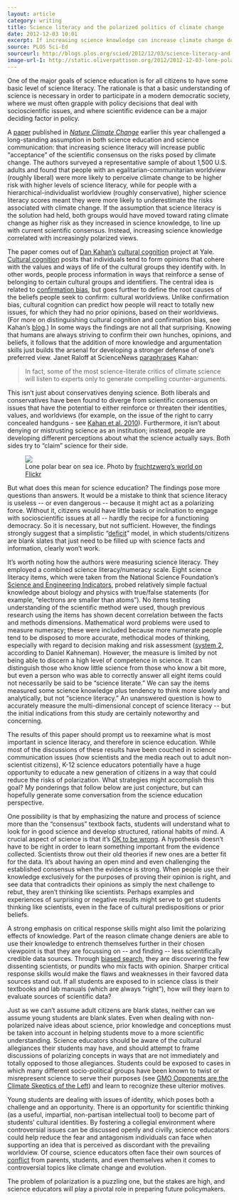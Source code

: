 ```yaml
---
layout: article
category: writing
title: Science literacy and the polarized politics of climate change
date: 2012-12-03 10:01
excerpt: If increasing science knowledge can increase climate change denial, how can educators respond? 
source: PLOS Sci-Ed
sourceurl: http://blogs.plos.org/scied/2012/12/03/science-literacy-and-the-polarized-politics-of-climate-change/
image-url-1: http://static.oliverpattison.org/2012/2012-12-03-lone-polar-bear-on-sea-ice-fruchtzwergs-world-on-flickr.jpg
---
```


One of the major goals of science education is for all citizens to have some basic level of science literacy. The rationale is that a basic understanding of science is necessary in order to participate in a modern democratic society, where we must often grapple with policy decisions that deal with socioscientific issues, and where scientific evidence can be a major deciding factor in policy.

A [paper](http://www.culturalcognition.net/browse-papers/the-tragedy-of-the-risk-perception-commons-culture-conflict.html) published in [*Nature Climate Change*](http://www.nature.com/nclimate/journal/v2/n10/full/nclimate1547.html) earlier this year challenged a long-standing assumption in both science education and science communication: that increasing science literacy will increase public “acceptance” of the scientific consensus on the risks posed by climate change. The authors surveyed a representative sample of about 1,500 U.S. adults and found that people with an egalitarian-communitarian worldview (roughly liberal) were more likely to perceive climate change to be higher risk with higher levels of science literacy, while for people with a hierarchical-individualist worldview (roughly conservative), higher science literacy scores meant they were more likely to underestimate the risks associated with climate change. If the assumption that science literacy is the solution had held, both groups would have moved toward rating climate change as higher risk as they increased in science knowledge, to line up with current scientific consensus. Instead, increasing science knowledge correlated with increasingly polarized views.

The paper comes out of [Dan Kahan’s](http://www.culturalcognition.net/kahan/) [cultural cognition](http://www.culturalcognition.net/) project at Yale. [Cultural cognition](http://www.culturalcognition.net/browse-papers/cultural-cognition-as-a-conception-of-the-cultural-theory-of.html) posits that individuals tend to form opinions that cohere with the values and ways of life of the cultural groups they identify with. In other words, people process information in ways that reinforce a sense of belonging to certain cultural groups and identifiers. The central idea is related to [confirmation bias](http://en.wikipedia.org/wiki/Confirmation_bias), but goes further to define the root causes of the beliefs people seek to confirm: cultural worldviews. Unlike confirmation bias, cultural cognition can predict how people will react to totally new issues, for which they had no prior opinions, based on their worldviews. (For more on distinguishing cultural cognition and confirmation bias, see Kahan’s [blog](http://www.culturalcognition.net/blog/2012/11/15/is-cultural-cognition-the-same-thing-as-or-even-a-form-of-co.html).) In some ways the findings are not all that surprising. Knowing that humans are always striving to confirm their own hunches, opinions, and beliefs, it follows that the addition of more knowledge and argumentation skills just builds the arsenal for developing a stronger defense of one’s preferred view. Janet Raloff at ScienceNews [paraphrases](http://www.sciencenews.org/view/generic/id/341034/description/Climate_skepticism_not_rooted_in_science_illiteracy) Kahan:

>In fact, some of the most science-literate critics of climate science will listen to experts only to generate compelling counter-arguments.

This isn’t just about conservatives denying science. Both liberals and conservatives have been found to diverge from scientific consensus on issues that have the potential to either reinforce or threaten their identities, values, and worldviews (for example, on the issue of the right to carry concealed handguns - see [Kahan et al. 2010](http://www.culturalcognition.net/browse-papers/cultural-cognition-of-scientific-consensus.html)). Furthermore, it isn’t about denying or mistrusting science as an institution; instead, people are developing different perceptions about what the science actually says. Both sides try to “claim” science for their side.

<figure>
<img src="{{ page.image-url-1 }}"/>
<figcaption>Lone polar bear on sea ice. Photo by <a href="http://www.flickr.com/photos/78500427@N02/8900036455/in/photolist-eyt1Lp">fruchtzwerg’s world on Flickr</a></figcaption>
</figure>

But what does this mean for science education? The findings pose more questions than answers. It would be a mistake to think that science literacy is useless -- or even dangerous -- because it might act as a polarizing force. Without it, citizens would have little basis or inclination to engage with socioscientific issues at all -- hardly the recipe for a functioning democracy. So it is necessary, but not sufficient. However, the findings strongly suggest that a simplistic “[deficit](http://pus.sagepub.com/content/13/1/55.abstract)” model, in which students/citizens are blank slates that just need to be filled up with science facts and information, clearly won’t work.

It’s worth noting how the authors were measuring science literacy. They employed a combined science literacy/numeracy scale. Eight science literacy items, which were taken from the National Science Foundation’s [Science and Engineering Indicators](http://www.nsf.gov/statistics/seind12/figures_tn8.htm), probed relatively simple factual knowledge about biology and physics with true/false statements (for example, “electrons are smaller than atoms”). No items testing understanding of the scientific method were used, though previous research using the items has shown decent correlation between the facts and methods dimensions. Mathematical word problems were used to measure numeracy; these were included because more numerate people tend to be disposed to more accurate, methodical modes of thinking, especially with regard to decision making and risk assessment ([system 2](http://www.indiebound.org/book/9780374275631), according to Daniel Kahneman). However, the measure is limited by not being able to discern a high level of competence in science. It can distinguish those who know little science from those who know a bit more, but even a person who was able to correctly answer all eight items could not necessarily be said to be “science literate.” We can say the items measured some science knowledge plus tendency to think more slowly and analytically, but not “science literacy.” An unanswered question is how to accurately measure the multi-dimensional concept of science literacy -- but the initial indications from this study are certainly noteworthy and concerning.

The results of this paper should prompt us to reexamine what is most important in science literacy, and therefore in science education. While most of the discussions of these results have been couched in science communication issues (how scientists and the media reach out to adult non-scientist citizens), K-12 science educators potentially have a huge opportunity to educate a new generation of citizens in a way that could reduce the risks of polarization. What strategies might accomplish this goal? My ponderings that follow below are just conjecture, but can hopefully generate some conversation from the science education perspective.

One possibility is that by emphasizing the nature and process of science more than the “consensus” textbook facts, students will understand what to look for in good science and develop structured, rational habits of mind. A crucial aspect of science is that it’s [OK to be wrong](http://www.usnews.com/opinion/articles/2012/11/23/stem-students-must-be-taught-to-fail). A hypothesis doesn’t have to be right in order to learn something important from the evidence collected. Scientists throw out their old theories if new ones are a better fit for the data. It’s about having an open mind and even challenging the established consensus when the evidence is strong. When people use their knowledge exclusively for the purposes of proving their opinion is right, and see data that contradicts their opinions as simply the next challenge to rebut, they aren’t thinking like scientists. Perhaps examples and experiences of surprising or negative results might serve to get students thinking like scientists, even in the face of cultural predispositions or prior beliefs.

A strong emphasis on critical response skills might also limit the polarizing effects of knowledge. Part of the reason climate change deniers are able to use their knowledge to entrench themselves further in their chosen viewpoint is that they are focussing on -- and finding -- less scientifically credible data sources. Through [biased search](http://en.wikipedia.org/wiki/Confirmation_bias#Biased_search_for_information), they are discovering the few dissenting scientists, or pundits who mix facts with opinion. Sharper critical response skills would make the flaws and weaknesses in their favored data sources stand out. If all students are exposed to in science class is their textbooks and lab manuals (which are always “right”), how will they learn to evaluate sources of scientific data?

Just as we can’t assume adult citizens are blank slates, neither can we assume young students are blank slates. Even when dealing with non-polarized naive ideas about science, prior knowledge and conceptions must be taken into account in helping students move to a more scientific understanding. Science educators should be aware of the cultural allegiances their students may have, and should attempt to frame discussions of polarizing concepts in ways that are not immediately and totally opposed to those allegiances. Students could be exposed to cases in which many different socio-political groups have been known to twist or misrepresent science to serve their purposes (see [GMO Opponents are the Climate Skeptics of the Left](http://www.slate.com/articles/health_and_science/science/2012/09/are_gmo_foods_safe_opponents_are_skewing_the_science_to_scare_people_.html)) and learn to recognize these ulterior motives.

Young students are dealing with issues of identity, which poses both a challenge and an opportunity. There is an opportunity for scientific thinking (as a useful, impartial, non-partisan intellectual tool) to become part of students’ cultural identities. By fostering a collegial environment where controversial issues can be discussed openly and civilly, science educators could help reduce the fear and antagonism individuals can face when supporting an idea that is perceived as discordant with the prevailing worldview. Of course, science educators often face their own sources of [conflict](http://onlinelibrary.wiley.com/doi/10.1002/tea.20027/abstract) from parents, students, and even themselves when it comes to controversial topics like climate change and evolution.

The problem of polarization is a puzzling one, but the stakes are high, and science educators will play a pivotal role in preparing future policymakers.